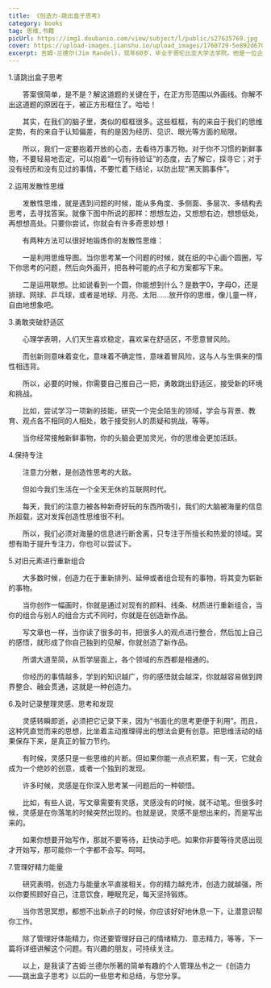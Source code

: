 ```yaml
---
title: 《创造力-跳出盒子思考》
category: books
tag: 思维,书籍
picUrl: https://img1.doubanio.com/view/subject/l/public/s27635769.jpg
cover: https://upload-images.jianshu.io/upload_images/1760729-5e892d6707b4d87b.jpg?imageMogr2/auto-orient/strip|imageView2/2/w/850/format/webp
excerpt: 吉姆·兰德尔(Jim Randel)，现年60岁，毕业于哥伦比亚大学法学院。他是一位企业家——购买和销售商业地产，同时拓展新业务。作为一名致力于投资和企业家精神领域的讲演者，兰德尔已经在全美许多场馆作过演讲.其中包括哈佛大学和纽约大学商学院。兰德尔学习和研究成功这一主题长达30年之久。除了阅读所有他能找到的有关这一主题的资料以外，他还不厌其烦地向成功人士请_教_.了解他们的成功之道(直到他们找理由回绝)。因此，这本书的结论是多年研究、个人试验和向他人学习的结果。兰德尔得出的结论是：成功的秘密就是欲望、努力、钻研、决心和坚持…而这些都需要毅力和自律能力。兰德尔相信，如果你愿意付出代价，一切都是可能的。
---
```


1.请跳出盒子思考

　　答案很简单，是不是？解这道题的关键在于，在正方形范围以外画线。你解不出这道题的原因在于，被正方形框住了。哈哈！

　　其实，在我们的脑子里，类似的框框很多。这些框框，有的来自于我们的思维定势，有的来自于认知偏差，有的是因为经历、见识、眼光等方面的局限。

　　所以，我们一定要抱着开放的心态，去看待万事万物。对于你不习惯的新鲜事物，不要轻易地否定，可以抱着“一切有待验证”的态度，去了解它，探寻它；对于没有经历和没有见过的事情，不要忙着下结论，以防出现“黑天鹅事件”。

2.运用发散性思维

　　发散性思维，就是遇到问题的时候，能从多角度、多侧面、多层次、多结构去思考，去寻找答案。就像下图中所说的那样：想想左边，又想想右边，想想低处，再想想高处。只要你尝试，你就会有许多奇思妙想！

　　有两种方法可以很好地锻炼你的发散性思维：

　　一是利用思维导图。当你思考某一个问题的时候，就在纸的中心画个圆圈，写下你思考的问题，然后向外画开，把各种可能的点子和方案都写下来。

　　二是运用联想。比如说看到一个圆，你能想到什么？是数字0，字母O，还是排球、网球、乒乓球，或者是地球、月亮、太阳……放开你的思维，像儿童一样，自由地想象吧。

3.勇敢突破舒适区

　　心理学表明，人们天生喜欢稳定，喜欢呆在舒适区，不愿意冒风险。

　　而创新则意味着变化，意味着不确定性，意味着冒风险，这与人与生俱来的惰性相违背。

　　所以，必要的时候，你需要自己推自己一把，勇敢跳出舒适区，接受新的环境和挑战。

　　比如，尝试学习一项新的技能，研究一个完全陌生的领域，学会与背景、教育、观点各不相同的人相处，敢于接受别人的质疑和挑战，等等。

　　当你经常接触新鲜事物，你的头脑会更加灵光，你的思维会更加活跃。

4.保持专注

　　注意力分散，是创造性思考的大敌。

　　但如今我们生活在一个全天无休的互联网时代。

　　每天，我们的注意力被各种新奇好玩的东西所吸引，我们的大脑被海量的信息所超载，这对发挥创造性思维很不利。

　　所以，我们必须对海量的信息进行断舍离，只专注于所擅长和热爱的领域。冥想有助于提升专注力，你也可以尝试下。

5.对旧元素进行重新组合

　　大多数时候，创造力在于重新排列、延伸或者组合现有的事物，将其变为崭新的事物。

　　当你创作一幅画时，你就是通过对现有的颜料、线条、材质进行重新组合，当你的组合与别人的组合方式不同时，你就是在创造新作品。

　　写文章也一样，当你读了很多的书，把很多人的观点进行整合，然后加上自己的感悟，就形成了你自己独到的见解，你就创造了新作品。

　　所谓大道至简，从哲学层面上，各个领域的东西都是相通的。

　　你经历的事情越多，学到的知识越广，你的感悟就会越深，你就越容易做到跨界整合、融会贯通，这就是一种创造力。

6.及时记录整理灵感、思考和发现

　　灵感转瞬即逝，必须把它记录下来，因为“书面化的思考更便于利用”。而且，这种凭直觉而来的思想，比坐着主动推理得出的想法会更有创意。把思维活动的结果保存下来，是真正的智力节约。

　　有时候，灵感只是一些思维的片断。但如果你能一点点积累，有一天，它就会成为一个绝妙的创意，或者一个独到的发现。

　　许多时候，灵感是在你深入思考某一问题后的一种顿悟。

　　比如，有些人说，写文章需要有灵感，灵感没有的时候，就不动笔。但很多时候，灵感是在你落笔的时候突然出现的。也就是说，灵感不是想出来的，而是写出来的。

　　如果你想要开始写作，那就不要等待，赶快动手吧。如果你非要等待灵感出现才开始写，那可能你一个字都不会写。呵呵。

7.管理好精力能量

　　研究表明，创造力与能量水平直接相关。你的精力越充沛，创造力就越强，所以你要照顾好自己，注意饮食，睡眠充足，每天坚持锻炼。

　　当你苦思冥想，都想不出新点子的时候，你应该好好地休息一下，让潜意识帮你工作。

　　除了管理好体能精力，你还要管理好自己的情绪精力、意志精力，等等，下一篇将详细讲解这个问题。有兴趣的朋友，可持续关注。


　　以上，是我读了吉姆·兰德尔所著的简单有趣的个人管理丛书之一《创造力——跳出盒子思考》以后的一些思考和总结，与您分享。